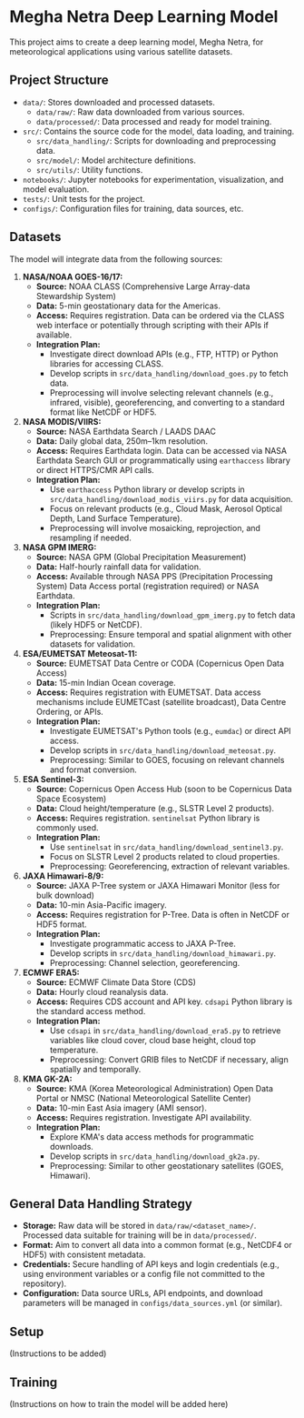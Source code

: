 # Megha Netra Deep Learning Model

This project aims to create a deep learning model, Megha Netra, for meteorological applications using various satellite datasets.

## Project Structure

- `data/`: Stores downloaded and processed datasets.
    - `data/raw/`: Raw data downloaded from various sources.
    - `data/processed/`: Data processed and ready for model training.
- `src/`: Contains the source code for the model, data loading, and training.
    - `src/data_handling/`: Scripts for downloading and preprocessing data.
    - `src/model/`: Model architecture definitions.
    - `src/utils/`: Utility functions.
- `notebooks/`: Jupyter notebooks for experimentation, visualization, and model evaluation.
- `tests/`: Unit tests for the project.
- `configs/`: Configuration files for training, data sources, etc.

## Datasets

The model will integrate data from the following sources:

1.  **NASA/NOAA GOES-16/17:**
    *   **Source:** NOAA CLASS (Comprehensive Large Array-data Stewardship System)
    *   **Data:** 5-min geostationary data for the Americas.
    *   **Access:** Requires registration. Data can be ordered via the CLASS web interface or potentially through scripting with their APIs if available.
    *   **Integration Plan:**
        *   Investigate direct download APIs (e.g., FTP, HTTP) or Python libraries for accessing CLASS.
        *   Develop scripts in `src/data_handling/download_goes.py` to fetch data.
        *   Preprocessing will involve selecting relevant channels (e.g., infrared, visible), georeferencing, and converting to a standard format like NetCDF or HDF5.
2.  **NASA MODIS/VIIRS:**
    *   **Source:** NASA Earthdata Search / LAADS DAAC
    *   **Data:** Daily global data, 250m–1km resolution.
    *   **Access:** Requires Earthdata login. Data can be accessed via NASA Earthdata Search GUI or programmatically using `earthaccess` library or direct HTTPS/CMR API calls.
    *   **Integration Plan:**
        *   Use `earthaccess` Python library or develop scripts in `src/data_handling/download_modis_viirs.py` for data acquisition.
        *   Focus on relevant products (e.g., Cloud Mask, Aerosol Optical Depth, Land Surface Temperature).
        *   Preprocessing will involve mosaicking, reprojection, and resampling if needed.
3.  **NASA GPM IMERG:**
    *   **Source:** NASA GPM (Global Precipitation Measurement)
    *   **Data:** Half-hourly rainfall data for validation.
    *   **Access:** Available through NASA PPS (Precipitation Processing System) Data Access portal (registration required) or NASA Earthdata.
    *   **Integration Plan:**
        *   Scripts in `src/data_handling/download_gpm_imerg.py` to fetch data (likely HDF5 or NetCDF).
        *   Preprocessing: Ensure temporal and spatial alignment with other datasets for validation.
4.  **ESA/EUMETSAT Meteosat-11:**
    *   **Source:** EUMETSAT Data Centre or CODA (Copernicus Open Data Access)
    *   **Data:** 15-min Indian Ocean coverage.
    *   **Access:** Requires registration with EUMETSAT. Data access mechanisms include EUMETCast (satellite broadcast), Data Centre Ordering, or APIs.
    *   **Integration Plan:**
        *   Investigate EUMETSAT's Python tools (e.g., `eumdac`) or direct API access.
        *   Develop scripts in `src/data_handling/download_meteosat.py`.
        *   Preprocessing: Similar to GOES, focusing on relevant channels and format conversion.
5.  **ESA Sentinel-3:**
    *   **Source:** Copernicus Open Access Hub (soon to be Copernicus Data Space Ecosystem)
    *   **Data:** Cloud height/temperature (e.g., SLSTR Level 2 products).
    *   **Access:** Requires registration. `sentinelsat` Python library is commonly used.
    *   **Integration Plan:**
        *   Use `sentinelsat` in `src/data_handling/download_sentinel3.py`.
        *   Focus on SLSTR Level 2 products related to cloud properties.
        *   Preprocessing: Georeferencing, extraction of relevant variables.
6.  **JAXA Himawari-8/9:**
    *   **Source:** JAXA P-Tree system or JAXA Himawari Monitor (less for bulk download)
    *   **Data:** 10-min Asia-Pacific imagery.
    *   **Access:** Requires registration for P-Tree. Data is often in NetCDF or HDF5 format.
    *   **Integration Plan:**
        *   Investigate programmatic access to JAXA P-Tree.
        *   Develop scripts in `src/data_handling/download_himawari.py`.
        *   Preprocessing: Channel selection, georeferencing.
7.  **ECMWF ERA5:**
    *   **Source:** ECMWF Climate Data Store (CDS)
    *   **Data:** Hourly cloud reanalysis data.
    *   **Access:** Requires CDS account and API key. `cdsapi` Python library is the standard access method.
    *   **Integration Plan:**
        *   Use `cdsapi` in `src/data_handling/download_era5.py` to retrieve variables like cloud cover, cloud base height, cloud top temperature.
        *   Preprocessing: Convert GRIB files to NetCDF if necessary, align spatially and temporally.
8.  **KMA GK-2A:**
    *   **Source:** KMA (Korea Meteorological Administration) Open Data Portal or NMSC (National Meteorological Satellite Center)
    *   **Data:** 10-min East Asia imagery (AMI sensor).
    *   **Access:** Requires registration. Investigate API availability.
    *   **Integration Plan:**
        *   Explore KMA's data access methods for programmatic downloads.
        *   Develop scripts in `src/data_handling/download_gk2a.py`.
        *   Preprocessing: Similar to other geostationary satellites (GOES, Himawari).

## General Data Handling Strategy

-   **Storage:** Raw data will be stored in `data/raw/<dataset_name>/`. Processed data suitable for training will be in `data/processed/`.
-   **Format:** Aim to convert all data into a common format (e.g., NetCDF4 or HDF5) with consistent metadata.
-   **Credentials:** Secure handling of API keys and login credentials (e.g., using environment variables or a config file not committed to the repository).
-   **Configuration:** Data source URLs, API endpoints, and download parameters will be managed in `configs/data_sources.yml` (or similar).

## Setup

(Instructions to be added)

## Training

(Instructions on how to train the model will be added here)
